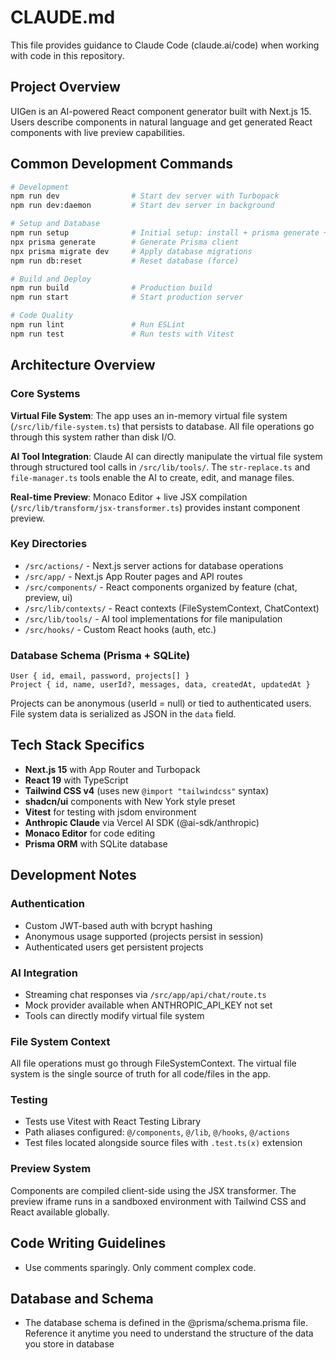 # CLAUDE.md

This file provides guidance to Claude Code (claude.ai/code) when working with code in this repository.

## Project Overview

UIGen is an AI-powered React component generator built with Next.js 15. Users describe components in natural language and get generated React components with live preview capabilities.

## Common Development Commands

```bash
# Development
npm run dev                # Start dev server with Turbopack
npm run dev:daemon         # Start dev server in background

# Setup and Database
npm run setup              # Initial setup: install + prisma generate + migrate
npx prisma generate        # Generate Prisma client
npx prisma migrate dev     # Apply database migrations
npm run db:reset           # Reset database (force)

# Build and Deploy
npm run build              # Production build
npm run start              # Start production server

# Code Quality
npm run lint               # Run ESLint
npm run test               # Run tests with Vitest
```

## Architecture Overview

### Core Systems

**Virtual File System**: The app uses an in-memory virtual file system (`/src/lib/file-system.ts`) that persists to database. All file operations go through this system rather than disk I/O.

**AI Tool Integration**: Claude AI can directly manipulate the virtual file system through structured tool calls in `/src/lib/tools/`. The `str-replace.ts` and `file-manager.ts` tools enable the AI to create, edit, and manage files.

**Real-time Preview**: Monaco Editor + live JSX compilation (`/src/lib/transform/jsx-transformer.ts`) provides instant component preview.

### Key Directories

- `/src/actions/` - Next.js server actions for database operations
- `/src/app/` - Next.js App Router pages and API routes
- `/src/components/` - React components organized by feature (chat, preview, ui)
- `/src/lib/contexts/` - React contexts (FileSystemContext, ChatContext)
- `/src/lib/tools/` - AI tool implementations for file manipulation
- `/src/hooks/` - Custom React hooks (auth, etc.)

### Database Schema (Prisma + SQLite)

```prisma
User { id, email, password, projects[] }
Project { id, name, userId?, messages, data, createdAt, updatedAt }
```

Projects can be anonymous (userId = null) or tied to authenticated users. File system data is serialized as JSON in the `data` field.

## Tech Stack Specifics

- **Next.js 15** with App Router and Turbopack
- **React 19** with TypeScript
- **Tailwind CSS v4** (uses new `@import "tailwindcss"` syntax)
- **shadcn/ui** components with New York style preset
- **Vitest** for testing with jsdom environment
- **Anthropic Claude** via Vercel AI SDK (@ai-sdk/anthropic)
- **Monaco Editor** for code editing
- **Prisma ORM** with SQLite database

## Development Notes

### Authentication
- Custom JWT-based auth with bcrypt hashing
- Anonymous usage supported (projects persist in session)
- Authenticated users get persistent projects

### AI Integration
- Streaming chat responses via `/src/app/api/chat/route.ts`
- Mock provider available when ANTHROPIC_API_KEY not set
- Tools can directly modify virtual file system

### File System Context
All file operations must go through FileSystemContext. The virtual file system is the single source of truth for all code/files in the app.

### Testing
- Tests use Vitest with React Testing Library
- Path aliases configured: `@/components`, `@/lib`, `@/hooks`, `@/actions`
- Test files located alongside source files with `.test.ts(x)` extension

### Preview System
Components are compiled client-side using the JSX transformer. The preview iframe runs in a sandboxed environment with Tailwind CSS and React available globally.

## Code Writing Guidelines
- Use comments sparingly. Only comment complex code.

## Database and Schema

- The database schema is defined in the @prisma/schema.prisma file. Reference it anytime you need to understand the structure of the data you store in database